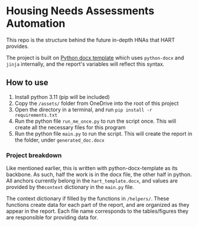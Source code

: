 # Housing Needs Assessments Automation

This repo is the structure behind the future in-depth HNAs that HART provides.  

The project is built on [Python docx template](https://github.com/elapouya/python-docx-template)
which uses `python-docx` and `jinja` internally, and the report's variables
will reflect this syntax.  

## How to use
1. Install python 3.11 (pip will be included)
2. Copy the `/assets/` folder from OneDrive into the root of this project
3. Open the directory in a terminal, and run `pip install -r requirements.txt`
4. Run the python file `run_me_once.py` to run the script once. This will create all the necessary files for this program
5. Run the python file `main.py` to run the script.  This will create the report in the folder, under `generated_doc.docx`

### Project breakdown
Like mentioned earlier, this is written with python-docx-template as its backbone.  As such, half the work is in the docx
file, the other half in python.  All anchors currently belong in the `hart_template.docx`, and values are provided by
the`context` dictionary in the `main.py` file.

The context dictionary if filled by the functions in `/helpers/`.  These functions create data for each part of the report,
and are organized as they appear in the report.  Each file name corresponds to the tables/figures they are responsible
for providing data for.